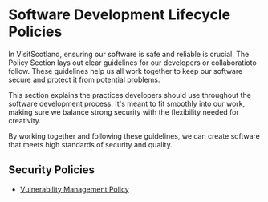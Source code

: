 Software Development Lifecycle Policies
====================================

In VisitScotland, ensuring our software is safe and reliable is crucial. The Policy Section lays out clear guidelines for our developers or collaboratioto follow. These guidelines help us all work together to keep our software secure and protect it from potential problems.

This section explains the practices developers should use throughout the software development process. It's meant to fit smoothly into our work, making sure we balance strong security with the flexibility needed for creativity.

By working together and following these guidelines, we can create software that meets high standards of security and quality.

## Security Policies

- [Vulnerability Management Policy](/security/vulnerability-management.md)
